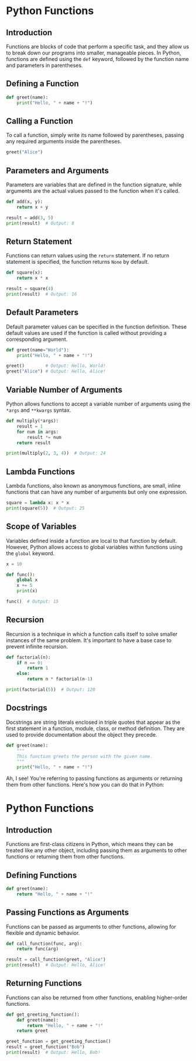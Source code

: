 # Python Functions

## Introduction
Functions are blocks of code that perform a specific task, and they allow us to break down our programs into smaller, manageable pieces. In Python, functions are defined using the `def` keyword, followed by the function name and parameters in parentheses.

## Defining a Function
```python
def greet(name):
    print("Hello, " + name + "!")
```

## Calling a Function
To call a function, simply write its name followed by parentheses, passing any required arguments inside the parentheses.
```python
greet("Alice")
```

## Parameters and Arguments
Parameters are variables that are defined in the function signature, while arguments are the actual values passed to the function when it's called.
```python
def add(x, y):
    return x + y

result = add(3, 5)
print(result)  # Output: 8
```

## Return Statement
Functions can return values using the `return` statement. If no return statement is specified, the function returns `None` by default.
```python
def square(x):
    return x * x

result = square(4)
print(result)  # Output: 16
```

## Default Parameters
Default parameter values can be specified in the function definition. These default values are used if the function is called without providing a corresponding argument.
```python
def greet(name="World"):
    print("Hello, " + name + "!")

greet()        # Output: Hello, World!
greet("Alice") # Output: Hello, Alice!
```

## Variable Number of Arguments
Python allows functions to accept a variable number of arguments using the `*args` and `**kwargs` syntax.
```python
def multiply(*args):
    result = 1
    for num in args:
        result *= num
    return result

print(multiply(2, 3, 4))  # Output: 24
```

## Lambda Functions
Lambda functions, also known as anonymous functions, are small, inline functions that can have any number of arguments but only one expression.
```python
square = lambda x: x * x
print(square(5))  # Output: 25
```

## Scope of Variables
Variables defined inside a function are local to that function by default. However, Python allows access to global variables within functions using the `global` keyword.
```python
x = 10

def func():
    global x
    x += 5
    print(x)

func()  # Output: 15
```

## Recursion
Recursion is a technique in which a function calls itself to solve smaller instances of the same problem. It's important to have a base case to prevent infinite recursion.
```python
def factorial(n):
    if n == 0:
        return 1
    else:
        return n * factorial(n-1)

print(factorial(5))  # Output: 120
```

## Docstrings
Docstrings are string literals enclosed in triple quotes that appear as the first statement in a function, module, class, or method definition. They are used to provide documentation about the object they precede.
```python
def greet(name):
    """
    This function greets the person with the given name.
    """
    print("Hello, " + name + "!")
```
Ah, I see! You're referring to passing functions as arguments or returning them from other functions. Here's how you can do that in Python:

# Python Functions

## Introduction
Functions are first-class citizens in Python, which means they can be treated like any other object, including passing them as arguments to other functions or returning them from other functions.

## Defining Functions
```python
def greet(name):
    return "Hello, " + name + "!"
```

## Passing Functions as Arguments
Functions can be passed as arguments to other functions, allowing for flexible and dynamic behavior.
```python
def call_function(func, arg):
    return func(arg)

result = call_function(greet, "Alice")
print(result)  # Output: Hello, Alice!
```

## Returning Functions
Functions can also be returned from other functions, enabling higher-order functions.
```python
def get_greeting_function():
    def greet(name):
        return "Hello, " + name + "!"
    return greet

greet_function = get_greeting_function()
result = greet_function("Bob")
print(result)  # Output: Hello, Bob!
```

